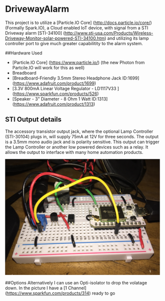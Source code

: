 # DrivewayAlarm
This project is to utilize a [Particle.IO Core] (http://docs.particle.io/core/) (Formally Spark.IO), a Cloud enabled IoT device, with signal from a STI Driveway alarm [STI-34100] (http://www.sti-usa.com/Products/Wireless-Driveway-Monitor-solar-powered-STI-34100.htm) and utilizing its lamp controller port to give much greater capabilitity to the alarm system.

##Hardware Used
* [Particle.IO Core] (https://www.particle.io/) (the new Photon from Partcile.IO will work for this as well)
* Breadboard
* [Breadboard-Friendly 3.5mm Stereo Headphone Jack ID:1699] (https://www.adafruit.com/product/1699) 
* [3.3V 800mA Linear Voltage Regulator - LD1117V33 ] (https://www.sparkfun.com/products/526)
* [Speaker - 3" Diameter - 8 Ohm 1 Watt ID:1313] (https://www.adafruit.com/product/1313)

## STI Output details
The accessory transistor output jack, where the optional Lamp Controller (STI-30104) plugs in,
will supply 75mA at 12V for three seconds. The output is a 3.5mm mono audio jack and is
polarity sensitive. This output can trigger the Lamp Controller or another low powered devices
such as a relay. It allows the output to interface with many home automation products.

![Pic](Pic.jpg)

##Options
Alternatively I can use an Opti-isolator to drop the volatage down.  In the picture I have a [1 Channel] (https://www.sparkfun.com/products/314) ready to go
